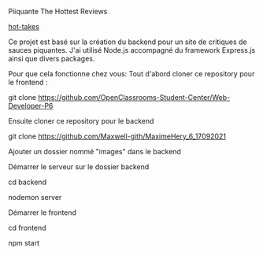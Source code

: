 Piiquante The Hottest Reviews

[hot-takes](https://github.com/dnguyenb/P6-hot-takes/assets/101462601/3efffdfe-840a-477c-b809-7fcadf23520f)

Ce projet est basé sur la création du backend pour un site de critiques de sauces piquantes.
J'ai utilisé Node.js accompagné du framework Express.js ainsi que divers packages.

Pour que cela fonctionne chez vous:
Tout d'abord cloner ce repository pour le frontend :

git clone https://github.com/OpenClassrooms-Student-Center/Web-Developer-P6

Ensuite cloner ce repository pour le backend

git clone https://github.com/Maxwell-gith/MaximeHery_6_17092021

Ajouter un dossier nommé "images" dans le backend

Démarrer le serveur sur le dossier backend

cd backend

nodemon server

Démarrer le frontend

cd frontend

npm start
